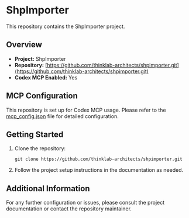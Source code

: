 # ShpImporter

This repository contains the ShpImporter project.

## Overview

- **Project:** ShpImporter
- **Repository:** [https://github.com/thinklab-architects/shpimporter.git](https://github.com/thinklab-architects/shpimporter.git)
- **Codex MCP Enabled:** Yes

## MCP Configuration

This repository is set up for Codex MCP usage. Please refer to the [mcp_config.json](mcp_config.json) file for detailed configuration.

## Getting Started

1. Clone the repository:
   ```
   git clone https://github.com/thinklab-architects/shpimporter.git
   ```
2. Follow the project setup instructions in the documentation as needed.

## Additional Information

For any further configuration or issues, please consult the project documentation or contact the repository maintainer.
